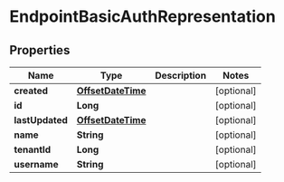 
# EndpointBasicAuthRepresentation

## Properties
Name | Type | Description | Notes
------------ | ------------- | ------------- | -------------
**created** | [**OffsetDateTime**](OffsetDateTime.md) |  |  [optional]
**id** | **Long** |  |  [optional]
**lastUpdated** | [**OffsetDateTime**](OffsetDateTime.md) |  |  [optional]
**name** | **String** |  |  [optional]
**tenantId** | **Long** |  |  [optional]
**username** | **String** |  |  [optional]



